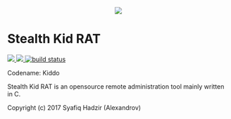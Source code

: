 <p align="center">
    <img src="https://www.crelotech.com/github/stealthkid.webp" />
</p>

# Stealth Kid RAT
<p align="left">
    <a href="#backers" alt="Backers on Open Collective">
        <img src="https://opencollective.com/shields/backers/badge.svg" />
    </a>
    <a href="#sponsors" alt="Sponsors on Open Collective">
        <img src="https://opencollective.com/shields/sponsors/badge.svg" />
    </a>
    <a href="https://circleci.com/gh/badges/shields/tree/master">
        <img src="https://img.shields.io/circleci/project/github/badges/shields.svg" alt="build status" />
    </a>
</p>


Codename: Kiddo

Stealth Kid RAT is an opensource remote administration tool mainly written in C.

Copyright (c) 2017 Syafiq Hadzir (Alexandrov)
